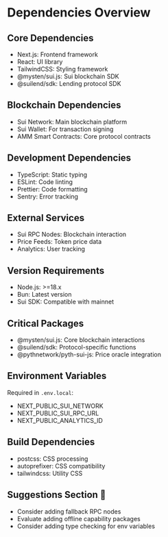 # Dependencies Overview

## Core Dependencies
- Next.js: Frontend framework
- React: UI library
- TailwindCSS: Styling framework
- @mysten/sui.js: Sui blockchain SDK
- @suilend/sdk: Lending protocol SDK

## Blockchain Dependencies
- Sui Network: Main blockchain platform
- Sui Wallet: For transaction signing
- AMM Smart Contracts: Core protocol contracts

## Development Dependencies
- TypeScript: Static typing
- ESLint: Code linting
- Prettier: Code formatting
- Sentry: Error tracking

## External Services
- Sui RPC Nodes: Blockchain interaction
- Price Feeds: Token price data
- Analytics: User tracking

## Version Requirements
- Node.js: >=18.x
- Bun: Latest version
- Sui SDK: Compatible with mainnet

## Critical Packages
- @mysten/sui.js: Core blockchain interactions
- @suilend/sdk: Protocol-specific functions
- @pythnetwork/pyth-sui-js: Price oracle integration

## Environment Variables
Required in `.env.local`:
- NEXT_PUBLIC_SUI_NETWORK
- NEXT_PUBLIC_SUI_RPC_URL
- NEXT_PUBLIC_ANALYTICS_ID

## Build Dependencies
- postcss: CSS processing
- autoprefixer: CSS compatibility
- tailwindcss: Utility CSS

## Suggestions Section 📝
- Consider adding fallback RPC nodes
- Evaluate adding offline capability packages
- Consider adding type checking for env variables 